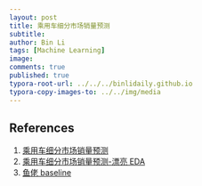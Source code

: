 ```yaml
---
layout: post
title: 乘用车细分市场销量预测
subtitle:
author: Bin Li
tags: [Machine Learning]
image: 
comments: true
published: true
typora-root-url: ../../../binlidaily.github.io
typora-copy-images-to: ../../img/media
---
```







## References
1. [乘用车细分市场销量预测](https://www.datafountain.cn/competitions/352)
2. [乘用车细分市场销量预测-漂亮 EDA](http://lambda-xmu.club/2018/08/27/2019CCF-Car-Sales-EDA/)
3. [鱼佬 baseline](https://zhuanlan.zhihu.com/p/79940352?utm_source=wechat_session&utm_medium=social&utm_oi=555381879923224576)
